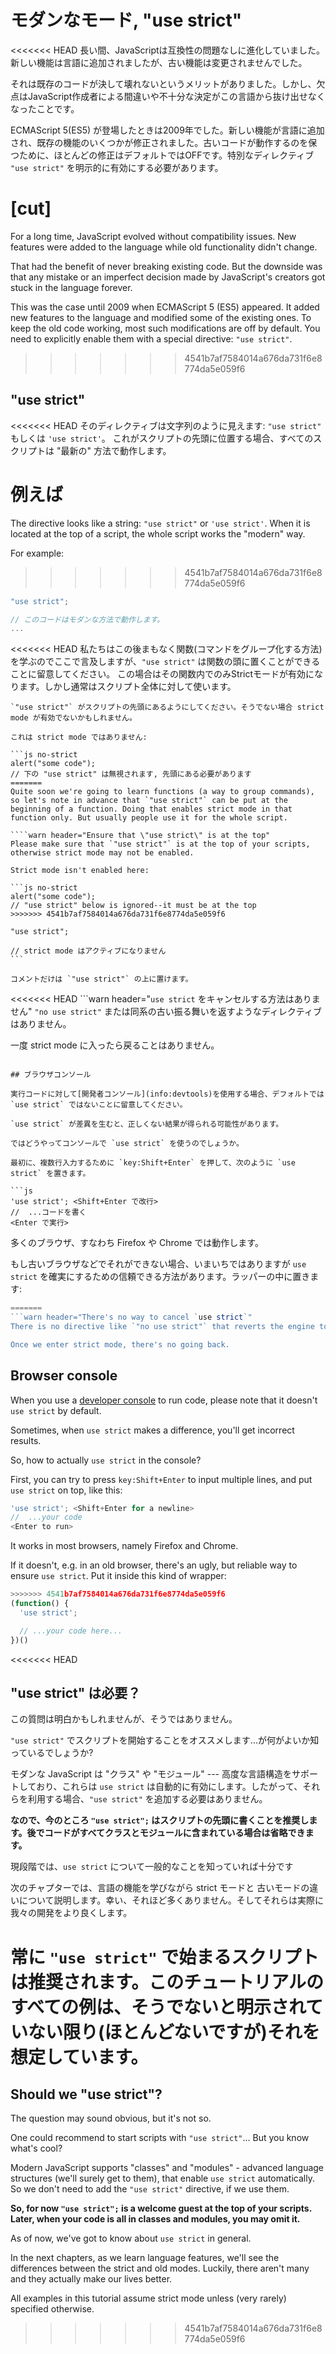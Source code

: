 # モダンなモード, "use strict"

<<<<<<< HEAD
長い間、JavaScriptは互換性の問題なしに進化していました。新しい機能は言語に追加されましたが、古い機能は変更されませんでした。

それは既存のコードが決して壊れないというメリットがありました。しかし、欠点はJavaScript作成者による間違いや不十分な決定がこの言語から抜け出せなくなったことです。

ECMAScript 5(ES5) が登場したときは2009年でした。新しい機能が言語に追加され、既存の機能のいくつかが修正されました。古いコードが動作するのを保つために、ほとんどの修正はデフォルトではOFFです。特別なディレクティブ `"use strict"` を明示的に有効にする必要があります。

[cut]
=======
For a long time, JavaScript evolved without compatibility issues. New features were added to the language while old functionality didn't change.

That had the benefit of never breaking existing code. But the downside was that any mistake or an imperfect decision made by JavaScript's creators got stuck in the language forever.

This was the case until 2009 when ECMAScript 5 (ES5) appeared. It added new features to the language and modified some of the existing ones. To keep the old code working, most such modifications are off by default. You need to explicitly enable them with a special directive: `"use strict"`.
>>>>>>> 4541b7af7584014a676da731f6e8774da5e059f6

## "use strict" 

<<<<<<< HEAD
そのディレクティブは文字列のように見えます: `"use strict"` もしくは `'use strict'`。 これがスクリプトの先頭に位置する場合、すべてのスクリプトは "最新の" 方法で動作します。

例えば
=======
The directive looks like a string: `"use strict"` or `'use strict'`. When it is located at the top of a script, the whole script works the "modern" way.

For example:
>>>>>>> 4541b7af7584014a676da731f6e8774da5e059f6

```js
"use strict";

// このコードはモダンな方法で動作します。
...
```

<<<<<<< HEAD
私たちはこの後まもなく関数(コマンドをグループ化する方法)を学ぶのでここで言及しますが、`"use strict"` は関数の頭に置くことができることに留意してください。
この場合はその関数内でのみStrictモードが有効になります。しかし通常はスクリプト全体に対して使います。

````warn header="\"use strict\" が先頭にあることを保証してください"
`"use strict"` がスクリプトの先頭にあるようにしてください。そうでない場合 strict mode が有効でないかもしれません。

これは strict mode ではありません:

```js no-strict
alert("some code");
// 下の "use strict" は無視されます, 先頭にある必要があります
=======
Quite soon we're going to learn functions (a way to group commands), so let's note in advance that `"use strict"` can be put at the beginning of a function. Doing that enables strict mode in that function only. But usually people use it for the whole script.

````warn header="Ensure that \"use strict\" is at the top"
Please make sure that `"use strict"` is at the top of your scripts, otherwise strict mode may not be enabled.

Strict mode isn't enabled here:

```js no-strict
alert("some code");
// "use strict" below is ignored--it must be at the top
>>>>>>> 4541b7af7584014a676da731f6e8774da5e059f6

"use strict";

// strict mode はアクティブになりません
```

コメントだけは `"use strict"` の上に置けます。
````

<<<<<<< HEAD
```warn header="`use strict` をキャンセルする方法はありません"
`"no use strict"` または同系の古い振る舞いを返すようなディレクティブはありません。

一度 strict mode に入ったら戻ることはありません。
```

## ブラウザコンソール

実行コードに対して[開発者コンソール](info:devtools)を使用する場合、デフォルトでは `use strict` ではないことに留意してください。

`use strict` が差異を生むと、正しくない結果が得られる可能性があります。

ではどうやってコンソールで `use strict` を使うのでしょうか。

最初に、複数行入力するために `key:Shift+Enter` を押して、次のように `use strict` を置きます。

```js
'use strict'; <Shift+Enter で改行>
//  ...コードを書く
<Enter で実行>
```

多くのブラウザ、すなわち Firefox や Chrome では動作します。


もし古いブラウザなどでそれができない場合、いまいちではありますが `use strict` を確実にするための信頼できる方法があります。ラッパーの中に置きます:

```js
=======
```warn header="There's no way to cancel `use strict`"
There is no directive like `"no use strict"` that reverts the engine to old behavior.

Once we enter strict mode, there's no going back.
```

## Browser console

When you use a [developer console](info:devtools) to run code, please note that it doesn't `use strict` by default.

Sometimes, when `use strict` makes a difference, you'll get incorrect results.

So, how to actually `use strict` in the console?

First, you can try to press `key:Shift+Enter` to input multiple lines, and put `use strict` on top, like this:

```js
'use strict'; <Shift+Enter for a newline>
//  ...your code
<Enter to run>
```

It works in most browsers, namely Firefox and Chrome.

If it doesn't, e.g. in an old browser, there's an ugly, but reliable way to ensure `use strict`. Put it inside this kind of wrapper:

```js
>>>>>>> 4541b7af7584014a676da731f6e8774da5e059f6
(function() {
  'use strict';

  // ...your code here...
})()
```

<<<<<<< HEAD
## "use strict" は必要？

この質問は明白かもしれませんが、そうではありません。

`"use strict"` でスクリプトを開始することをオススメします...が何がよいか知っているでしょうか?

モダンな JavaScript は "クラス" や "モジュール" --- 高度な言語構造をサポートしており、これらは `use strict` は自動的に有効にします。したがって、それらを利用する場合、`"use strict"` を追加する必要はありません。

**なので、今のところ `"use strict";` はスクリプトの先頭に書くことを推奨します。後でコードがすべてクラスとモジュールに含まれている場合は省略できます。**

現段階では、`use strict` について一般的なことを知っていれば十分です

次のチャプターでは、言語の機能を学びながら strict モードと 古いモードの違いについて説明します。幸い、それほど多くありません。そしてそれらは実際に我々の開発をより良くします。

常に `"use strict"` で始まるスクリプトは推奨されます。このチュートリアルのすべての例は、そうでないと明示されていない限り(ほとんどないですが)それを想定しています。
=======
## Should we "use strict"?

The question may sound obvious, but it's not so.

One could recommend to start scripts with `"use strict"`... But you know what's cool?

Modern JavaScript supports "classes" and "modules" - advanced language structures (we'll surely get to them), that enable `use strict` automatically. So we don't need to add the `"use strict"` directive, if we use them.

**So, for now `"use strict";` is a welcome guest at the top of your scripts. Later, when your code is all in classes and modules, you may omit it.**

As of now, we've got to know about `use strict` in general.

In the next chapters, as we learn language features, we'll see the differences between the strict and old modes. Luckily, there aren't many and they actually make our lives better.

All examples in this tutorial assume strict mode unless (very rarely) specified otherwise.
>>>>>>> 4541b7af7584014a676da731f6e8774da5e059f6
